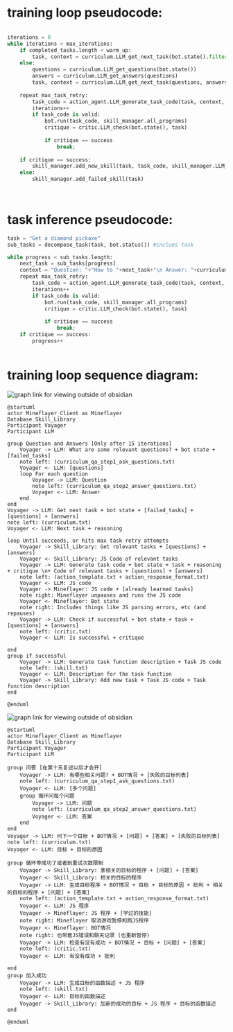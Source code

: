 
# training loop pseudocode:
```python

iterations = 0
while iterations < max_iterations:
    if completed_tasks.length < warm_up:
        task, context = curriculum.LLM_get_next_task(bot.state().filter(key.warm_up <= completed_tasks.length and 80% chance))
    else:
        questions = curriculum.LLM_get_questions(bot.state())
        answers = curriculum.LLM_get_answers(questions)
        task, context = curriculum.LLM_get_next_task(questions, answers, bot.state().filter(key.warm_up <= completed_tasks.length and 80% chance))
    
    repeat max_task_retry:
        task_code = action_agent.LLM_generate_task_code(task, context, critique, bot.state(), skill_manager.get_relavant_programs(task_context))
        iterations++
        if task_code is valid:
            bot.run(task_code, skill_manager.all_programs)
            critique = critic.LLM_check(bot.state(), task)
            
            if critique == success
                break;
            
    if critique == success:
        skill_manager.add_new_skill(task, task_code, skill_manager.LLM_generate_description(task, task_code))
    else:
        skill_manager.add_failed_skill(task)
    
        
```

# task inference pseudocode:
```python
task = "Get a diamond pickaxe"
sub_tasks = decompose_task(task, bot.status()) #inclues task

while progress < sub_tasks.length:
    next_task = sub_tasks[progress]
    context = "Question: "+"How to "+next_task+"\n Answer: "+curriculum.LLM_get_answers("How to "+next_task)
    repeat max_task_retry:
        task_code = action_agent.LLM_generate_task_code(task, context, critique, bot.state(), skill_manager.get_relavant_programs(task_context))
        iterations++
        if task_code is valid:
            bot.run(task_code, skill_manager.all_programs)
            critique = critic.LLM_check(bot.state(), task)
            
            if critique == success
                break;
    if critique == success:
        progress++
    

```

# training loop sequence diagram:
![graph link for viewing outside of obsidian](https://img.plantuml.biz/plantuml/png/ZLNRJXin47tVhvZ78aebAlK5LIqKL4GLsY9wUKYhbV7E9bOSU_6CI_BtZBsvRBOR85AoNdjyvioPO-UKM0MESriepJx0jN5OMxN4K9vRWuv1KMUok52ixXGXtCwCjUN8t0KLbiLt0J7QD4es_F9BDP7GxjneT5qKa-1Z0pSHYOrte5m5PuuUC12Clpcx15Kp1ZX-1qQUAWNHtmBaiuA4emy9wGH-JvKG2mZavmW1BVvBMUvNqFGH3k7ECqXnZ38UryfOh4fMD5j1EYyh5ci-WLSwXc1qj75UtgkI69lZKYBB3TuRNl313fFtHosJyIQcXRNUD_1PX4Ibfnj2UMcea9j-mDEqtfOg2pR4R8XTAszUHbSLwTjdS8aC3XSCIPidPKiJsshJMqj6AXzctNBhS_hQIHPGaNV6JOeY2_VJiR50KMl4Ybw3w3WrJ31NYtPBG0xY4sQSDqnzR-nuiYrjuurSmnCbzEJhGNsvXNDV8VYwXpXepqjqoR_OSjPfuwwm_V9bh8DX8zpWZplSa-iPzjqco66Me3B9P2LbweJ4hsO3KYC8MDO-p1NlDxTKdSZtQznU1vkGJCPAFTLIAAZWi8B-OGjcCXLkszqGNQCY8UMh84H7m5CSp2gCkba_hRNy3_tAQHihJ4YYAu4riupOg419Q0p11t4MiXQLKbfiEHmCTl9yYde6fcuzILH7EzpAbpOcjrdlb_oATbEjRP63ym5kRz4TIYymOHrTRZw8DeBPvF4X_4XhNS6xN2cTWVrKBpf8ugJSkvrSpnpFiwgIc-TXhM2NolfrY7KMeJYLN_dNUWG0)
```plantuml
@startuml
actor Mineflayer_Client as Mineflayer
Database Skill_Library
Participant Voyager
Participant LLM

group Question and Answers [Only after 15 iterations]
    Voyager -> LLM: What are some relevant questions? + bot state + [failed_tasks]
    note left: (curriculum_qa_step1_ask_questions.txt)
    Voyager <- LLM: [questions]
    loop For each question
        Voyager -> LLM: Question
        note left: (curriculum_qa_step2_answer_questions.txt)
        Voyager <- LLM: Answer
    end
end
Voyager -> LLM: Get next task + bot state + [failed_tasks] + [questions] + [answers]
note left: (curriculum.txt)
Voyager <- LLM: Next task + reasoning

loop Until succeeds, or hits max task retry attempts
    Voyager -> Skill_Library: Get relevant tasks + [questions] + [answers]
    Voyager <- Skill_Library: JS Code of relevant tasks
    Voyager -> LLM: Generate task code + bot state + task + reasoning + critique \n+ Code of relevant tasks + [questions] + [answers]
    note left: (action_template.txt + action_response_format.txt)
    Voyager <- LLM: JS code
    Voyager -> Mineflayer: JS code + [already learned tasks]
    note right: Mineflayer unpauses and runs the JS code
    Voyager <- Mineflayer: Bot state
    note right: Includes things like JS parsing errors, etc (and repauses)
    Voyager -> LLM: Check if successful + bot state + task + [questions] + [answers]
    note left: (critic.txt)
    Voyager <- LLM: Is successful + critique
    
end
group if successful
    Voyager -> LLM: Generate task function description + Task JS code
    note left: (skill.txt)
    Voyager <- LLM: Description for the task function
    Voyager -> Skill_Library: Add new task + Task JS code + Task function description
end

@enduml
```

![graph link for viewing outside of obsidian](https://img.plantuml.biz/plantuml/png/bLNVJnD147w_ls8V8GOJVIH6YVf489hK-4B8PQaBNhZ-u6uRvQs8XMkn5BM0j9XIRGaIeFKN7XNadxdTk_uNpjsMScsle4rwsSpEVVFDp3Tp8ph56ar4L0c7QKn3uqgKJAjudcZo0rKXKOgmxZDA3p75KrWdA3IhgAeyfanfM9kN7WE84bRY65vu6fl7C-3gjusDZKlIZ1PBn55pyyW-pAC9jhrd7nomx8BLoBDArZclMx-hR6sLfxFMQO6T9YSb1ByM6Xgwwu8C8xwTPk_thKRHBfeizHtGcfy-t4CtqFr7J_XYYYtzXFC4gtnrVbJjmckxUCHtbfcnwPJt160qHWbIoJGTHWFXXAOfuOIQYCXpMDOfYT-IiJuhpoM8JfLOLBz9NzB13XvtXWGF256mp7qHNo2B_DYVVNkr1dPUoxKTlFkWTBgkhoPtMyPH_GMq9e1V44UeCoyRtZM9FfFSVq1yoronp2HG5RNgBcKhG_Sey2QlA70mVy6oXzr5E740BBPQOiMT2w68Gjg7QMwiiKp9QYnnOyD9ffXHRovddTewFoZpzNfpQuqPnzrQwP0dg6RbNEYbpTWzxAsmHYuun-wUT-7r0mkKh9qlGGejpukO_XhtgmHOUFg46HNlwh_f-vi1qmrwaIc9n5LCYTiHS6zPDQB7GKn4devf4KpxYtuqX8BplDmGFYTF9uUxphdBbcUIpkAPZvYcp3m7PfTl8fRRuCS6Dqrkv7ZX5LlOPk_UEB_UZeO2WW8bVz1sENi2M2SbPkxQ7vEZeMP-owdLND253AjySOxgx6mT3O0728flr4NGmU2zypd9IrNOFlnRsNrwckpNnt_fI5XJO3tshtLlAA45pzcRvTQOP7POgYgShfSVI6lv3AQ6vtAmSG6qiwL-Wheh-Vxy0W6l6KFW2cLsrU3HRQlPpwDZ3FpGRihI23pXQ_KN)
```plantuml
@startuml
actor Mineflayer_Client as Mineflayer
Database Skill_Library
Participant Voyager
Participant LLM

group 问答 [在第十五复述以后才会开]
    Voyager -> LLM: 有哪些相关问题? + BOT情况 + [失败的目标列表]
    note left: (curriculum_qa_step1_ask_questions.txt)
    Voyager <- LLM: [多个问题]
    group 循环问每个问题
        Voyager -> LLM: 问题
        note left: (curriculum_qa_step2_answer_questions.txt)
        Voyager <- LLM: 答案
    end
end
Voyager -> LLM: 问下一个目标 + BOT情况 + [问题] + [答案] + [失败的目标列表]
note left: (curriculum.txt)
Voyager <- LLM: 目标 + 目标的原因

group 循环等成功了或者到重试次数限制
    Voyager -> Skill_Library: 拿相关的目标的程序 + [问题] + [答案]
    Voyager <- Skill_Library: 相关的目标的程序
    Voyager -> LLM: 生成目标程序 + BOT情况 + 目标 + 目标的原因 + 批判 + 相关的目标的程序 + [问题] + [答案]
    note left: (action_template.txt + action_response_format.txt)
    Voyager <- LLM: JS 程序
    Voyager -> Mineflayer: JS 程序 + [学过的技能]
    note right: Mineflayer 取消游戏暂停和跑JS程序
    Voyager <- Mineflayer: BOT情况
    note right: 也带着JS错误和聊天记录 (也重新暂停)
    Voyager -> LLM: 检查有没有成功 + BOT情况 + 目标 + [问题] + [答案]
    note left: (critic.txt)
    Voyager <- LLM: 有没有成功 + 批判
    
end
group 加入成功
    Voyager -> LLM: 生成目标的函数描述 + JS 程序
    note left: (skill.txt)
    Voyager <- LLM: 目标的函数描述
    Voyager -> Skill_Library: 加新的成功的目标 + JS 程序 + 目标的函数描述
end

@enduml

```